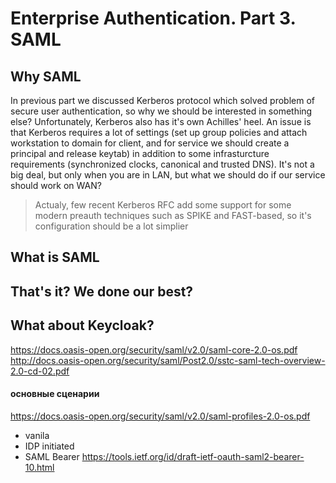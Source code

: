 # Enterprise Authentication. Part 3. SAML

## Why SAML
In previous part we discussed Kerberos protocol which solved problem of secure user authentication, so why we should be interested in something else? Unfortunately, Kerberos also has it's own Achilles' heel. An issue is that Kerberos requires a lot of settings (set up group policies and attach workstation to domain for client, and for service we should create a principal and release keytab) in addition to some infrasturcture requirements (synchronized clocks, canonical and trusted DNS). It's not a big deal, but only when you are in LAN, but what we should do if our service should work on WAN?
> Actualy, few recent Kerberos RFC add some support for some modern preauth techniques such as SPIKE and FAST-based, so it's configuration should be a lot simplier
## What is SAML
## That's it? We done our best?
## What about Keycloak?



https://docs.oasis-open.org/security/saml/v2.0/saml-core-2.0-os.pdf
http://docs.oasis-open.org/security/saml/Post2.0/sstc-saml-tech-overview-2.0-cd-02.pdf
#### основные сценарии
https://docs.oasis-open.org/security/saml/v2.0/saml-profiles-2.0-os.pdf
- vanila
- IDP initiated
- SAML Bearer
https://tools.ietf.org/id/draft-ietf-oauth-saml2-bearer-10.html